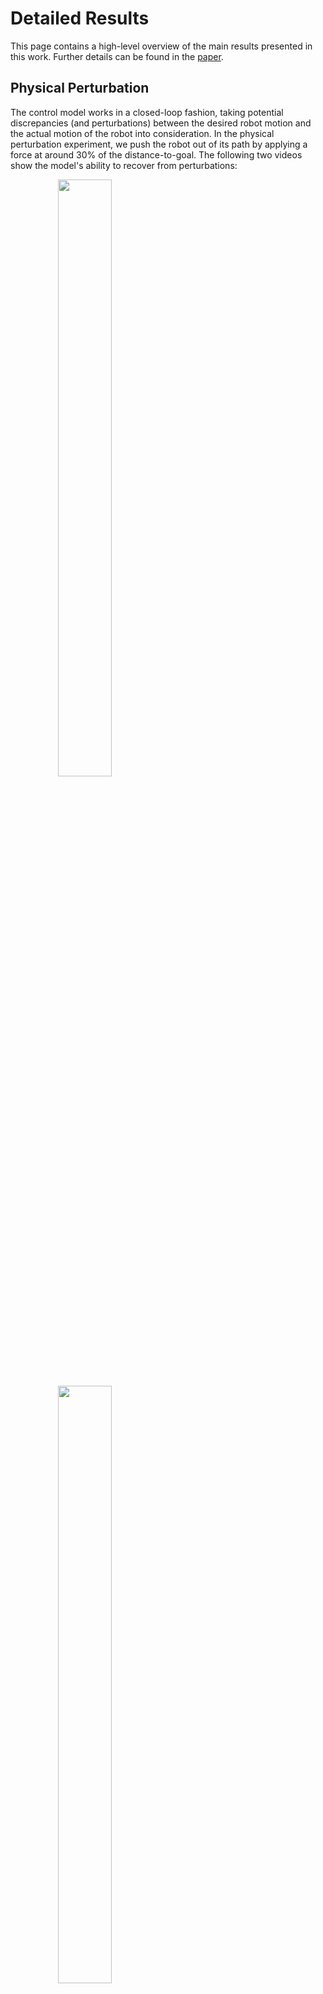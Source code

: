 # Detailed Results
This page contains a high-level overview of the main results presented in this work. Further details can be found in the [paper](https://arxiv.org/abs/2010.12083).

## Physical Perturbation
The control model works in a closed-loop fashion, taking potential discrepancies (and perturbations) between the desired robot motion and the actual motion of the robot into consideration.
In the physical perturbation experiment, we push the robot out of its path by applying a force at around 30% of the distance-to-goal. 
The following two videos show the model's ability to recover from perturbations:

<div style="margin-left:15%;width:70%">
      <img src="ptb_picking.gif" alt="" width="49.5%"/>
      <img src="ptb_pouring.gif" alt="" width="49.5%"/>
      <img src="ptb_picking.png" alt="" width="49.5%"/>
      <img src="ptb_pouring.png" alt="" width="49.5%"/>
</div>

The resulting motion trajectories of the perturbations induced in the videos can be seen in the respective images below the video. 
The gray trajectory indicates the original robot movement without perturbation, whereas the green and red trajectory indicate the actual motion that was executed by the robot after a force has been applied to the robot. 
It can be seen from the figures that the model quickly recovers from the perturbation and returns to the correct trajectory in order to successfully complete the respective tasks. 

<div style="margin-left:15%;width:70%">
    <img src="gripper_ftr.png" alt="Motion adjustment for the gripper joint over time (picking-action). This joint controls the closing angle (from 0 = open to 1 = fully closed) of the gripper. The blue trajectory was executed, and the yellow trajectories were early motion predictions." width="49.5%" />
    <img src="pour_ftr.png" alt="Motion adjustment for the wrist joint over time (pouring-motion). The wrist joint mainly influences the quantity that is dispensed by causing the rotational motion. The blue trajectory was executed, and the yellow trajectories were early motion predictions." width="49.5%" />
</div>
Our model's closed-loop nature continuously adapts to changes in the robot state and re-generates new trajectories by re-generating the motor primitive, allowing for various adaptions. The above figure shows the gripper's joint angle in a picking task, changing from being open (value at 0) to being closed (value at 1). The execution of the grasp (blue trajectory) was delayed in time, as shown by the early motion predictions plotted in yellow. Motion predictions that have been made later after more observations of the current robot state were available are represented in red, similarly, for the right figure, which shows the pouring motion of the robot's wrist joint, where the overall pouring duration has been increased by starting the pouring earlier and ending it later than initially anticipated while slightly reducing the pouring angle. Both figures indicate our model's ability to adapt to potential motion changes over time.

## Verbal Generalization
To generate training and test data, we have asked five human experts to provide verbal task description templates. 
In turn, these templates are used as sentence generators from which multiple sentences can be extracted via synonym replacement. 
In order to generate a task description, we identify the minimal set of visual features required to identify the target object while breaking ties randomly uniquely. 
Synonyms for objects, visual feature descriptors, and verbs are chosen at random. They are applied to a randomly chosen template sentence in order to generate a possible task description. The synonyms used during training are shown in the following table:

| Baseword | Synonyms used during training                                        |
| -------- | -------------------------------------------------------------------- |
| round    | round, curved                                                        |
| square   | square, rectangular                                                  |
| small    | small, tiny, smallest, petite, meager                                |
| large    | large, largest, big, biggest, giant, grand                           |
| red      | red, ruby, cardinal,   crimson, maroon, carmine                      |
| green    | green, olive, jade                                                   |
| blue     | blue, azure, cobalt, indigo                                          |
| yellow   | yellow, amber, bisque, blonde, gold, golden                          |
| pink     | pink, salmon, rose                                                   |
| cup      | cup, container, grail, stein                                         |
| pick     | pick_up, gather, take_up, grasp, elevate, lift, raise, lift_up, grab |
| pour     | pour, spill, fill                                                    |
| little   | a little, some, a small amount                                       |
| much     | everything, all of it, a lot                                         |
| bowl     | bowl, basin, dish, pot                                               |

Subsequently, we evaluate our model's performance when interacting with a new set of four human users, from which we collect 160 new sentences that are directly used in our model.
A selection reflecting the variability of the sentences that have been provided by new users can be seen in the following table, highlighting new words and sentence structures that have not been part of the training set. 

| New words and sentences for the _picking_ task | New words and sentences for the _pouring_ task    |
| ---------------------------------------------- | ------------------------------------------------- |
| Pick up the **dark blue** cup                  | **Lightly** pour into the blue bowl               |
| Grab the red cup                               | **Completely empty** it into the small green dish |
| **Hold** the green veil                        | **Fully pour** it into the red bowl               | 
| **Pick up** the blue cup                       | Pour **half of it** into the square green bowl    | 
| **Lift** the cup                               | **Put all its content** into the square bowl      |
| **Take** the **dark blue** cup                 | **Dump** everything it into the large yellow pot  |
| **Select** the red cup                         | Pour a **small amount** into the yellow bowl      |
| Pick the green cup up                          | Fill **it all** into the small red bowl           | 

When tested with new language commands, our model successfully performs the entire sequence in 64% of the cases. 
The model nearly doubles the trajectory error but maintains a reasonable success. 
It is also observable that most of the failed task sequences primarily result from a deterioration in pouring task performance (a reduction from 85% to 69%). Picking remains at 93%.

<div style="margin-left:15%;width:70%">
    <img src="videos/qjkKYvKD1Xr_2.gif" width="49.5%" />
    <img src="videos/voice_variation.gif" width="49.5%" />
</div>
The above figure shows the importance of a task instruction in order to disambiguate which object to use in the environment. 
In this setting, the environment is exactly the same, whereas the task descriptions instruct the robot to dispense different quantities into different bowls. 
This result underlines our model's ability to generate language-conditioned control policies. 

## Illumination changes
<div style="text-align: center;"><img src="colors_web.svg" alt="Example of varying lightning conditions created by two randomly colored and placed lights in the robot's environment" width="100%"/></div>
The above figure shows examples of the same task executed in different illuminated scenarios. This experiment highlights this approach's ability to cope with perceptual disturbances, even though it was not trained with perturbed images. Evaluating the model under these conditions yields a task completion rate of 62%, and the primary source of accuracy loss is the detection network misclassifying or failing to detect the target object. However, it is essential to note that the object detection module (FRCNN) is not part of this work's contribution or focus. 

## General Results

The below table summarizes the results of testing our model on a set of 100 novel environments. Our model's overall task success describes the percentage of cases in which the cup was first lifted and then successfully poured into the correct bowl. This sequence of steps was successfully executed in 84\% of the new environments. Picking alone achieved a 98\% success rate while pouring resulted in 85\%. While the task success rate is the most critical metric in such a dynamic control scenario, the table also shows the object detection rate (Dtc), the percentage of dispersed cup content inside the designated bowl (PIn), the percentage of correctly dispersed quantities (QDif), underlining our model's ability to adjust motions based on semantic cues, the mean-average-error of the robot's configuration in radians (MAE), as well as the distance between the robot tool center point and the center of the described target (Dst). The error statistics describe the success rate of the pouring tasks depending on which combination of visual features was used to describe the target uniquely. For example, when no features were used (column "None"), only one bowl was available in the scene, and no visual features were necessary.

Further combinations of color (C), size (S), and shape (F) are outlined in the remaining columns. We noticed that the performance decreased to about 70\% when the target bowl needed to be described in terms of shape and size, even though the individual features had substantially higher success rates of 100\% and 85\%, respectively. It is also notable that our model completed the pouring action in all scenarios in which either the shape or a combination of shape and color were used. The remaining feature combinations reflected the general success rate of 85\% for the pouring action.


| # | Evaluation        | Pick | Pour | Seq  | Dtc  | PIn  | QDif | MAE  | Dst  | None | C    | S    | F    | C+S  | C+F  | S+F  | C+S+F |
| - | ----              | ---- | ---- | ---- | ---- | ---- | ---- | ---- | ---- | ---- | ---- | ---- | ---- | ---- | ---- | ---- | ----- |
| 1 | Loss: T           | 0.57 | 0.53 | 0.28 | 0.83 | 0.61 | 0.79 | 0.15 | 9.33 | 0.83 | 0.36 | 0.69 | 1.00 | 0.31 | 0.00 | 0.90 | 0.56  |  
| 2 | Loss: P, Dt, W, T | 0.00 | 0.44 | 0.00 | 0.67 | 0.57 | 0.74 | 0.17 | 20.9 | 1.00 | 0.33 | 0.62 | 0.50 | 0.27 | 0.00 | 0.80 | 0.30  |
| 3 | Loss: A, T        | 0.62 | 0.84 | 0.51 | 0.97 | 0.89 | 0.94 | 0.12 | 4.16 | 0.83 | 0.89 | 0.85 | 1.00 | 0.82 | 0.67 | 0.80 | 0.67  |
| 4 | DS 2,500          | 0.69 | 0.15 | 0.10 | 0.67 | 0.36 | 0.55 | 0.18 | 13.9 | 0.33 | 0.06 | 0.23 | 0.50 | 0.00 | 0.00 | 0.50 | 0.00  |
| 5 | DS 5,000          | 0.58 | 0.17 | 0.10 | 0.69 | 0.39 | 0.65 | 0.20 | 11.6 | 0.67 | 0.09 | 0.15 | 0.67 | 0.08 | 0.00 | 0.30 | 0.00  |
| 6 | DS 10,000         | 0.54 | 0.55 | 0.29 | 0.86 | 0.65 | 0.67 | 0.11 | 7.17 | 0.83 | 0.42 | 0.69 | 1.00 | 0.35 | 0.33 | 0.90 | 0.44  |
| 7 | DS 20,000         | 0.80 | 0.72 | 0.59 | 0.90 | 0.84 | 0.91 | 0.13 | 8.81 | 0.83 | 0.71 | 0.85 | 1.00 | 0.71 | 0.33 | 0.70 | 0.56  |
| 8 | DS 30,000         | 0.94 | 0.86 | 0.80 | 0.94 | 0.95 | 0.94 | 0.05 | 4.12 | 0.67 | 0.86 | 0.92 | 1.00 | 0.88 | 0.33 | 0.90 | 1.00  |
| 9 |__Our model__      | 0.98 | 0.85 | 0.84 | 0.94 | 0.94 | 0.94 | 0.05 | 4.85 | 0.83 | 0.83 | 0.85 | 1.00 | 0.88 | 1.00 | 0.70 | 0.89  |

Line 1-3 shows the influence of using our four auxiliary losses: phase prediction (P), phase progression (Dt), weight constraints (W), and attention (A) in addition to the main trajectory generation (T) loss after the model generated the final trajectory. An interesting observation is that adding the attention loss significantly increased the pouring task's performance but does not yield peak performance for the picking task. The latter is achieved by adding additional constraints to the motor primitive generation. We argue that the higher precision required for the picking task is the reason for this behavior. 

Line 4-8 shows our model's performance when trained on different dataset sizes. A significant increase can be seen when increasing the size in steps from 2,500 to 30,000. However, our final model is trained on 40,000 samples with only a ~4% performance increase, indicating that a further increase in dataset size would not yield significantly better results. 

The performance of our final model can be seen in line 9.